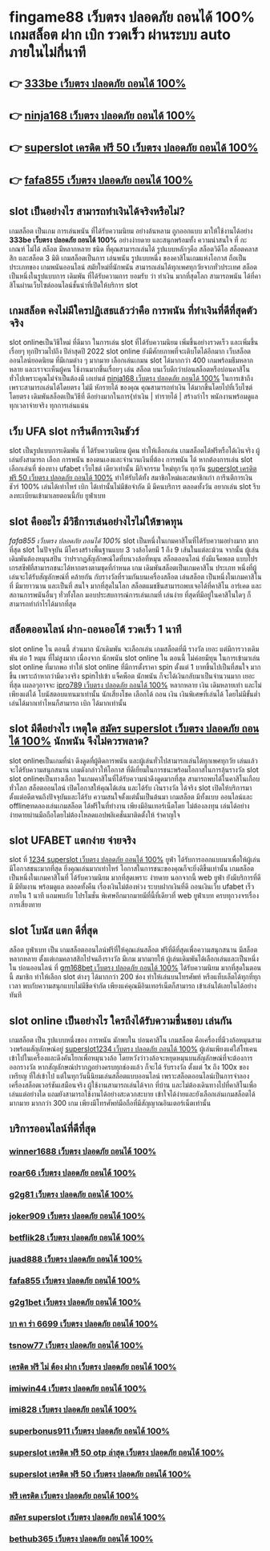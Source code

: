 # fingame88 เว็บตรง ปลอดภัย ถอนได้ 100% เกมสล็อต ฝาก   เบิก  รวดเร็ว ผ่านระบบ auto ภายในไม่กี่นาที 

## 👉 [333be เว็บตรง ปลอดภัย ถอนได้ 100%](https://ufabet168.77m.io)
## 👉 [ninja168 เว็บตรง ปลอดภัย ถอนได้ 100%](https://ufastar356.io1.me)
## 👉 [superslot เครดิต ฟรี 50 เว็บตรง ปลอดภัย ถอนได้ 100%](https://ufabet.77m.io)
## 👉 [fafa855 เว็บตรง ปลอดภัย ถอนได้ 100%](https://heylink.me/madam168)

##  slot  เป็นอย่างไร สามารถทำเงินได้จริงหรือไม่?

เกมสล็อต  เป็นเกม การเล่นพนัน ที่ได้รับความนิยม อย่างล้นหลาม  ถูกออกแบบ มาให้ใช้งานได้อย่าง **333be เว็บตรง ปลอดภัย ถอนได้ 100%** อย่างง่ายดาย และสนุกพร้อมทั้ง  ความน่าสนใจ ที่ กะเกณฑ์ ไม่ได้  สล็อต  มีหลากหลาย ชนิด ที่คุณสามารถเล่นได้ รูปแบบหลักๆคือ  สล็อตวิดีโอ สล็อตคลาสสิก และสล็อต 3 มิติ เกมสล็อตเป็นการ เล่นพนัน รูปแบบหนึ่ง ของคาสิโนเกมแห่งโอกาส ถือเป็นประเภทของ  เกมพนันออนไลน์ สมัยใหม่ที่นักพนัน สามารถเล่นได้ทุกเพศทุกวัยจากทั่วประเทศ   สล็อต  เป็นหนึ่งในรูปแบบการ เดิมพัน ที่ได้รับความการ ยอมรับ ว่า ทำเงิน  มากที่สุดโลก สามารถพนัน ได้ที่คาสิโนผ่านเว็บไซต์ออนไลน์ชั้นนำที่เปิดให้บริการ slot 


##  เกมสล็อต คงไม่มีใครปฏิเสธแล้วว่าคือ การพนัน ที่ทำเงินที่ดีที่สุดตัวจริง

 slot onlineเป็นวิธีใหม่ ที่ดีมาก ในการเล่น slot ที่ได้รับความนิยม  เพิ่มขึ้นอย่างรวดเร็ว และเพิ่มขึ้นเรื่อยๆ ทุกปีรวมไปถึง ปีล่าสุดปี 2022 slot online ยังมีศักยภาพที่จะเติบโตได้อีกมาก เว็บสล็อตออนไลน์ยอดนิยม ที่มีเกมต่าง ๆ มากมาย เลือกเล่นเกมน slot ได้มากกว่า 400 เกมพร้อมธีมหลากหลาย และเราจะเห็นผู้คน ใช้งานมากขึ้นเรื่อยๆ เล่น สล็อต บนเว็บดีกว่าบ่อนสล็อตหรือบ่อนคาสิโนทั่วไปเพราะคุณไม่จำเป็นต้องมี เอเย่นต์ [ninja168 เว็บตรง ปลอดภัย ถอนได้ 100%](https://ufabet.77m.io) ในการเข้าถึงเพราะสามารถเล่นได้โดยตรง ไม่มี หักรายได้ ของคุณ คุณสามารถทำเงิน ได้มากขึ้นโดยไปที่เว็บไซต์โดยตรง เดิมพันสล็อตเป็นวิธีที่ ดีอย่างมากในการ{ทำเงิน | ทำรายได้ | สร้างกำไร พนักงานพร้อมดูแลทุกเวลาจ่ายจริง ทุกการเล่นแน่น

## เว็บ UFA  slot  การีนตีการเงินชัวร์

 slot เป็นรูปแบบการเดิมพัน ที่  ได้รับความนิยม ผู้คน  ทำให้เลือกเล่น เกมสล็อตได้ฟรีหรือได้เงินจริง ผู้เล่นยังสามารถ เลือก การพนัน ของตนเองและจำนวนเงินที่ต้อง การพนัน ได้ หากต้องการเล่น slot เลือกเล่นที่ ช่องทาง  ufabet  เว็บไชต์ เดียวเท่านั้น มีกิจกรรม  ใหม่ทุกวัน ทุกวัน [superslot เครดิต ฟรี 50 เว็บตรง ปลอดภัย ถอนได้ 100%](https://heylink.me/madam168)   ทำให้รับได้ทั้ง สมาชิกใหม่และสมาชิกเก่า การีนตีการเงินชัวร์ 100% เล่นได้เท่าไหร่ เบิก ได้เท่านั้นไม่มีข้อจำกัด มี มีคนบริการ ตลอดทั้งวัน   อยากเล่น slot รีบ ลงทะเบียนเข้ามาเลยตอนนี้กับ ยูฟ่าเบท 


##  slot  คืออะไร มีวิธีการเล่นอย่างไรไม่ให้ขาดทุน

 *fafa855 เว็บตรง ปลอดภัย ถอนได้ 100%* slot เป็นหนึ่งในเกมคาสิโนที่ได้รับความอย่างมาก มากที่สุด  slot ในปัจจุบัน มีโครงสร้างพื้นฐานแบบ 3 วงล้อโดยมี 1 ถึง 9 เส้นในแต่ละม้วน จากนั้น ผู้เล่นเดิมพันต้องหมุนสปิน ว่าปรากฏสัญลักษณ์ใดที่บนวงล้อที่หมุน  สล็อตออนไลน์ ยังมีแจ็คพอต แบบโปรเกรสซีฟที่สามารถชนะได้หากตรงตามชุดที่กำหนด เกม เดิมพันสล็อตเป็นเกมคาสิโน ประเภท หนึ่งที่ผู้เล่นจะได้รับสัญลักษณ์ที่ คล้ายกัน กับรางวัลที่รวมกันบนเครื่องสล็อต เล่นสล็อต เป็นหนึ่งในเกมคาสิโนที่ มีมายาวนาน และเป็นที่ สนใจ มากที่สุดในโลก สล็อตแมชชีนสามารถพบเจอได้ที่คาสิโน อาร์เคด และสถานการพนันอื่นๆ ทั่วทั้งโลก มอบประสบการณ์การเล่นเกมที่ เล่นง่าย ที่สุดที่มีอยู่ในคาสิโนใดๆ ก็สามารถทำกำไรได้มากที่สุด 

## สล็อตออนไลน์   ฝาก-ถอนออโต้ รวดเร็ว 1 นาที

 slot online ใน ตอนนี้   ส่วนมาก นักเดิมพัน จะเลือกเล่น  เกมสล็อตที่มี รางวัล เยอะ แต่มีการวางเดิมพัน ต่อ 1 หมุน  ที่ไม่สูงมาก เนื่องจาก นักพนัน  slot online ใน ตอนนี้  ไม่ค่อยมีทุน  ในการเข้ามาเล่น slot online ที่มากพอ ทำให้ slot online ที่มีการตั้งราคา  spin ตั้งแต่ 1 บาทขึ้นไปเป็นที่สนใจ มากขึ้น เพราะถ้าหากว่ามีดวงจริง  spinไปเข้า แจ็คพ็อต   นักพนัน ก็จะได้เงินกลับมาเป็นจำนวนมาก เยอะที่สุด  เผลอๆอาจจะ [ipro789 เว็บตรง ปลอดภัย ถอนได้ 100%](https://ufabet-auto.77m.io) หลากหลาย  เงิน เดิมหลายเท่า และไม่เพียงแต่ได้ โบนัสตอบแทนมาเท่านั้น  นักเสี่ยงโชค เลือกได้ ถอน เงิน เงินพิเศษที่เล่นได้ โดยไม่มีขั้นต่ำ  เล่นได้มากเท่าไหนก็สามารถ  เบิก ได้มากเท่านั้น


##  slot  มีดีอย่างไร เหตุใด  [สมัคร superslot เว็บตรง ปลอดภัย ถอนได้ 100%](https://heylink.me/madam168) นักพนัน จึงไม่ควรพลาด?

 slot onlineเป็นเกมที่น่า ดึงดูดที่ผู้ติดการพนัน และผู้เล่นทั่วไปสามารถเล่นได้ทุกเพศทุกวัย เล่นแล้วจะได้รับความสนุกสนาน เกมดังกล่าวให้โอกาส ที่ดีเยี่ยมในการชนะพร้อมโอกาสในการลุ้นรางวัล  slot  slot onlineเป็นทางเลือก ในเกมคาสิโนที่ได้รับความน่าดึงดูดมากที่สุด สามารถพบได้ในคาสิโนเกือบทั่วโลก สล็อตออนไลน์ เปิดโอกาสให้คุณได้เล่น และได้รับ เงินรางวัล ได้จริง slot  เปิดให้บริการมาตั้งแต่อดีตจนถึงปัจจุบันและได้รับ ความสนใจตั้งแต่นั้นเป็นต้นมา เกมสล็อต มีทั้งแบบ ออนไลน์และ offlineทดลองเล่นเกมสล็อต ได้ฟรีในที่ทำงาน เพียงมีอินเทอร์เน็ตโดย ไม่ต้องลงทุน เล่นได้อย่างง่ายดายผ่านมือถือโดยไม่ต้องโหลดแอปพลิเคชั่นมาติดตั้งให้ รำคาญใจ


##  slot  UFABET แตกง่าย จ่ายจริง

 slot ที่  [1234 superslot เว็บตรง ปลอดภัย ถอนได้ 100%](https://ufabet168.io1.me) ยูฟ่า  ได้รับการออกแบบมาเพื่อให้ผู้เล่นมีโอกาสชนะมากที่สุด ยิ่งคุณเล่นมากเท่าไหร่ โอกาสในการชนะของคุณก็จะยิ่งดีขึ้นเท่านั้น  เกมสล็อตเป็นหนึ่งในเกมคาสิโนที่  ได้รับความนิยม มากที่สุดเพราะ ง่ายดาย นอกจากนี้ web  ยูฟ่า ยังมีบริการที่ดี มี มีทีมงาน พร้อมดูแล ตลอดทั้งคืน  เรื่องเงินไม่ต้องห่วง ระบบฝากเงินที่ดี    ถอนเงินเว็บ ufabet  เร็วภายใน 1 นาที แถมพบกับ โปรโมชั่น  พิเศษอีกมากมายมีที่นี้ที่เดียวที่ web ยูฟ่าเบท   ครบทุกวงจรเรื่อง การเสี่ยงทาย


##  slot โบนัส แตก ดีที่สุด

สล็อต ยูฟ่าเบท   เป็น เกมสล็อตออนไลน์ฟรีที่ให้คุณเล่นสล็อต ฟรีที่ดีที่สุดเพื่อความสนุกสนาน มีสล็อต  หลากหลาย ตั้งแต่เกมคลาสสิกไปจนถึงรางวัล  มีเกม มากมายให้ ผู้เล่นเดิมพันได้เลือกเล่นและเป็นหนึ่งใน  บ่อนออนไลน์ ที่  [gm168bet เว็บตรง ปลอดภัย ถอนได้ 100%](https://heylink.me/madam168) ได้รับความนิยม มากที่สุดในตอนนี้ สมาชิก     ทำให้เลือก slot ต่างๆ ได้มากกว่า 200 ช่อง   ทำให้เล่นบนโทรศัพท์ หรือแท็บเล็ตได้ทุกที่ทุกเวลา พบกับความสนุกแบบไม่มีขีดจำกัด เพียงแค่คุณมีอินเทอร์เน็ตก็สามารถ เข้าเล่นได้เลยในได้อย่างทันที  


##  slot online  เป็นอย่างไร ใครถึงได้รับความชื่นชอบ เล่นกัน

 เกมสล็อต เป็น รูปแบบหนึ่งของ การพนัน มักพบใน บ่อนคาสิโน  เกมสล็อต  คือเครื่องที่มีวงล้อหมุนสามวงพร้อมสัญลักษณ์อยู่ [superslot1234 เว็บตรง ปลอดภัย ถอนได้ 100%](https://heylink.me/madam168) ผู้เล่นเพียงแค่ใส่โทเคนเข้าไปในเครื่องและดึงคันโยกเพื่อหมุนวงล้อ โดยหวังว่าวงล้อจะหยุดหมุนบนสัญลักษณ์ที่จะต้องการออกรางวัล หากสัญลักษณ์ปรากฏอย่างครบทุกช่องแล้ว ก็จะได้ รับรางวัล  ตั้งแต่ 1x ถึง 100x ของ เหรียญ ที่ใส่เข้าไป แต่ในทุกวันนี้นิยมเล่นสล็อตแบบออนไลน์ เพราะสล็อตออนไลน์เป็นการจำลองเครื่องสล็อตเวอร์ชันเสมือนจริง  ผู้ใช้งานสามารถเล่นได้จาก ที่บ้าน และไม่ต้องเดินทางไปที่คาสิโนเพื่อเล่นแต่อย่างใด แถมยังสามารถใช้งานได้อย่างสะดวกสะบาย เข้าใจได้ง่ายและยังเลือกเล่นเกมสล็อตได้มากมาย มากกว่า 300 เกม เพียงมีโทรศัพท์มือถือที่มีสัญญาณอินเตอร์เน็ตเท่านั้น 


## บริการออนไลน์ที่ดีที่สุด

### [winner1688 เว็บตรง ปลอดภัย ถอนได้ 100%](https://atom.io/themes/superslot%20เครดิต%20ฟรี%2050%20ไม่%20ต้อง%20แชร์%20เว็บตรง%20ปลอดภัย%20ถอนได้%20100%)
### [roar66 เว็บตรง ปลอดภัย ถอนได้ 100%](https://atom.io/themes/imi189%20เว็บตรง%20ปลอดภัย%20ถอนได้%20100%)
### [g2g81 เว็บตรง ปลอดภัย ถอนได้ 100%](https://atom.io/themes/pg888asia%20เว็บตรง%20ปลอดภัย%20ถอนได้%20100%)
### [joker909 เว็บตรง ปลอดภัย ถอนได้ 100%](https://atom.io/themes/winner1688%20เว็บตรง%20ปลอดภัย%20ถอนได้%20100%)
### [betflik28 เว็บตรง ปลอดภัย ถอนได้ 100%](https://atom.io/themes/hydra888%20เว็บตรง%20ปลอดภัย%20ถอนได้%20100%)
### [juad888 เว็บตรง ปลอดภัย ถอนได้ 100%](https://atom.io/themes/imi828%20เว็บตรง%20ปลอดภัย%20ถอนได้%20100%)
### [fafa855 เว็บตรง ปลอดภัย ถอนได้ 100%](https://atom.io/themes/ipro789%20เว็บตรง%20ปลอดภัย%20ถอนได้%20100%)
### [g2g1bet เว็บตรง ปลอดภัย ถอนได้ 100%](https://atom.io/themes/winnerslot1688%20เว็บตรง%20ปลอดภัย%20ถอนได้%20100%)
### [บา คา ร่า 6699 เว็บตรง ปลอดภัย ถอนได้ 100%](https://atom.io/themes/wing1688%20เว็บตรง%20ปลอดภัย%20ถอนได้%20100%)
### [tsnow77 เว็บตรง ปลอดภัย ถอนได้ 100%](https://atom.io/themes/369superslot%20เว็บตรง%20ปลอดภัย%20ถอนได้%20100%)
### [เครดิต ฟรี ไม่ ต้อง ฝาก เว็บตรง ปลอดภัย ถอนได้ 100%](https://atom.io/themes/pok8bet%20เว็บตรง%20ปลอดภัย%20ถอนได้%20100%)
### [imiwin44 เว็บตรง ปลอดภัย ถอนได้ 100%](https://atom.io/themes/superslot%20เครดิต%20ฟรี%2050%20otp%20ล่าสุด%20เว็บตรง%20ปลอดภัย%20ถอนได้%20100%)
### [imi828 เว็บตรง ปลอดภัย ถอนได้ 100%](https://atom.io/themes/เครดิต%20ฟรี%20ไม่%20ต้อง%20ฝาก%20ไม่%20ต้อง%20แชร์%20แค่%20สมัคร%20เว็บตรง%20ปลอดภัย%20ถอนได้%20100%)
### [superbonus911 เว็บตรง ปลอดภัย ถอนได้ 100%](https://atom.io/themes/lava009%20เว็บตรง%20ปลอดภัย%20ถอนได้%20100%)
### [superslot เครดิต ฟรี 50 otp ล่าสุด เว็บตรง ปลอดภัย ถอนได้ 100%](https://atom.io/themes/joker909%20เว็บตรง%20ปลอดภัย%20ถอนได้%20100%)
### [superslot เครดิต ฟรี 50 เว็บตรง ปลอดภัย ถอนได้ 100%](https://atom.io/themes/1234%20superslot%20เว็บตรง%20ปลอดภัย%20ถอนได้%20100%)
### [ฟรี เครดิต เว็บตรง ปลอดภัย ถอนได้ 100%](https://atom.io/themes/slot0077%20เว็บตรง%20ปลอดภัย%20ถอนได้%20100%)
### [สมัคร superslot เว็บตรง ปลอดภัย ถอนได้ 100%](https://atom.io/themes/789maxbet%20เว็บตรง%20ปลอดภัย%20ถอนได้%20100%)
### [bethub365 เว็บตรง ปลอดภัย ถอนได้ 100%](https://atom.io/themes/ฟรี%20เครดิต%2050%20ไม่%20ต้อง%20ฝาก%20เว็บตรง%20ปลอดภัย%20ถอนได้%20100%)